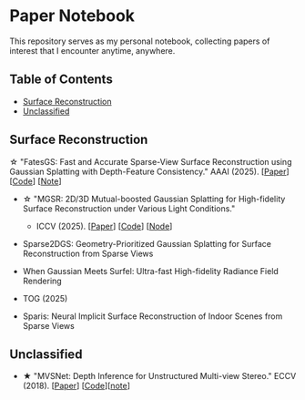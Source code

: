 # Paper Notebook

This repository serves as my personal notebook, collecting papers of interest that I encounter anytime, anywhere.

## Table of Contents

- [Surface Reconstruction](#Surface-Reconstruction)
- [Unclassified](#3dgs-based-3d-reconstruction)


## Surface Reconstruction


☆ "FatesGS: Fast and Accurate Sparse-View Surface Reconstruction using Gaussian Splatting with Depth-Feature Consistency." AAAI (2025). [[Paper](https://arxiv.org/pdf/2501.04628)] [[Code](https://github.com/yulunwu0108/FatesGS)] [[Note]()]
- ☆ "MGSR: 2D/3D Mutual-boosted Gaussian Splatting for High-fidelity Surface Reconstruction under Various Light Conditions."
  - ICCV (2025). [[Paper](https://arxiv.org/pdf/2503.05182)] [[Code](https://github.com/TsingyuanChou/MGSR)]  [[Node]()]
-  Sparse2DGS: Geometry-Prioritized Gaussian Splatting for Surface Reconstruction from Sparse Views

-  When Gaussian Meets Surfel: Ultra-fast High-fidelity Radiance Field Rendering
  - TOG (2025)

-  Sparis: Neural Implicit Surface Reconstruction of Indoor Scenes from Sparse Views


## Unclassified
  
- ★ "MVSNet: Depth Inference for Unstructured Multi-view Stereo." ECCV (2018). [[Paper](https://arxiv.org/pdf/1804.02505)] [[Code](https://github.com/xy-guo/MVSNet_pytorch)][[note]()]


